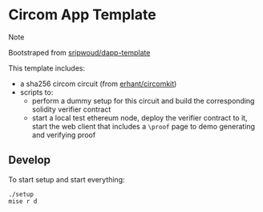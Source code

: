 # Circom App Template

> [!NOTE]
> Bootstraped from [sripwoud/dapp-template](https://github.com/sripwoud/dapp-template)

This template includes:
- a sha256 circom circuit (from [erhant/circomkit](https://github.com/erhant/circomkit/tree/main/examples/bun-sha256))
- scripts to:
  - perform a dummy setup for this circuit and build the corresponding solidity verifier contract
  - start a local test ethereum node, deploy the verifier contract to it, start the web client that includes a `\proof` page to demo generating and verifying proof

## Develop

To start setup and start everything:
```commandline
./setup
mise r d
```
